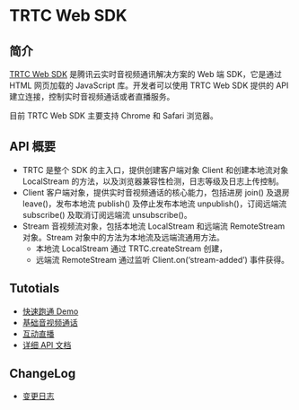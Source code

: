 # TRTC Web SDK

## 简介

[TRTC Web SDK](https://trtc-1252463788.file.myqcloud.com/web/docs/index.html) 是腾讯云实时音视频通讯解决方案的 Web 端 SDK，它是通过 HTML 网页加载的 JavaScript 库。开发者可以使用 TRTC Web SDK 提供的 API 建立连接，控制实时音视频通话或者直播服务。

目前 TRTC Web SDK 主要支持 Chrome 和 Safari 浏览器。

## API 概要

- TRTC 是整个 SDK 的主入口，提供创建客户端对象 Client 和创建本地流对象 LocalStream 的方法，以及浏览器兼容性检测，日志等级及日志上传控制。
- Client 客户端对象，提供实时音视频通话的核心能力，包括进房 join() 及退房 leave()，发布本地流 publish() 及停止发布本地流 unpublish()，订阅远端流 subscribe() 及取消订阅远端流 unsubscribe()。
- Stream 音视频流对象，包括本地流 LocalStream 和远端流 RemoteStream 对象。Stream 对象中的方法为本地流及远端流通用方法。
  - 本地流 LocalStream 通过 TRTC.createStream 创建，
  - 远端流 RemoteStream 通过监听 Client.on(‘stream-added’) 事件获得。

## Tutotials

- [快速跑通 Demo](https://trtc-1252463788.file.myqcloud.com/web/docs/tutorial-00-get-started-with-demo.html)
- [基础音视频通话](https://trtc-1252463788.file.myqcloud.com/web/docs/tutorial-01-basic-video-call.html)
- [互动直播](https://trtc-1252463788.file.myqcloud.com/web/docs/tutorial-02-live-video.html)
- [详细 API 文档](https://trtc-1252463788.file.myqcloud.com/web/docs/TRTC.html)

## ChangeLog

- [变更日志](https://cloud.tencent.com/document/product/647/38958)
